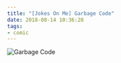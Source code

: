 ```yaml
---
title: "[Jokes On Me] Garbage Code"
date: 2018-08-14 10:36:28
tags:
- comic
---
```

![Garbage Code](/images/comic/garbage-code.png)